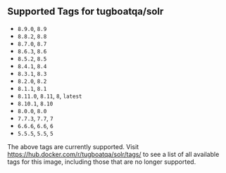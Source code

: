 ## Supported Tags for tugboatqa/solr

* `8.9.0`, `8.9`
* `8.8.2`, `8.8`
* `8.7.0`, `8.7`
* `8.6.3`, `8.6`
* `8.5.2`, `8.5`
* `8.4.1`, `8.4`
* `8.3.1`, `8.3`
* `8.2.0`, `8.2`
* `8.1.1`, `8.1`
* `8.11.0`, `8.11`, `8`, `latest`
* `8.10.1`, `8.10`
* `8.0.0`, `8.0`
* `7.7.3`, `7.7`, `7`
* `6.6.6`, `6.6`, `6`
* `5.5.5`, `5.5`, `5`

The above tags are currently supported. Visit https://hub.docker.com/r/tugboatqa/solr/tags/ to see a list of all available tags for this image, including those that are no longer supported.
